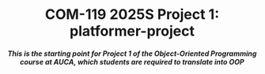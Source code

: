 <h1 align=center> COM-119 2025S Project 1: platformer-project </h1>
<h5 align=center>This is the starting point for Project 1 of the Object-Oriented Programming course at AUCA, which students are required to translate into OOP </h5>



